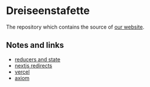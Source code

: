 # Dreiseenstafette

The repository which contains the source of [our website](https://dreiseenstafette.ch).

## Notes and links

- [reducers and state](https://blog.logrocket.com/guide-state-management-next-js/)
- [nextjs redirects](https://nextjs.org/docs/api-reference/next/server#faq)
- [vercel](https://vercel.com/dreiseenstafette/website)
- [axiom](https://cloud.axiom.co/dreiseenstafette-yofw/datasets)
